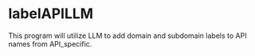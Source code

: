 # labelAPILLM
This program will utilize LLM to add domain and subdomain labels to API names from API_specific.
